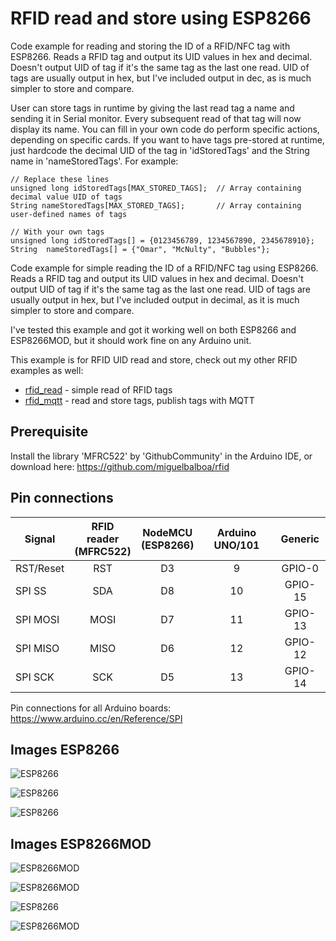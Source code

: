 # RFID read and store using ESP8266

Code example for reading and storing the ID of a RFID/NFC tag with ESP8266.
Reads a RFID tag and output its UID values in hex and decimal.
Doesn't output UID of tag if it's the same tag as the last one read.
UID of tags are usually output in hex, but I've included output in dec, 
as is much simpler to store and compare.

User can store tags in runtime by giving the last read tag a name and 
sending it in Serial monitor. Every subsequent read of that tag will now 
display its name. You can fill in your own code do perform specific actions, 
depending on specific cards. If you want to have tags pre-stored at runtime, 
just hardcode the decimal UID of the tag in 'idStoredTags' and the String 
name in 'nameStoredTags'. For example:

```
// Replace these lines
unsigned long idStoredTags[MAX_STORED_TAGS];  // Array containing decimal value UID of tags
String nameStoredTags[MAX_STORED_TAGS];       // Array containing user-defined names of tags

// With your own tags
unsigned long idStoredTags[] = {0123456789, 1234567890, 2345678910};
String  nameStoredTags[] = {"Omar", "McNulty", "Bubbles"};
```

Code example for simple reading the ID of a RFID/NFC tag using  ESP8266. 
Reads a RFID tag and output its UID values in hex and decimal. 
Doesn't output UID of tag if it's the same tag as the last one read. 
UID of tags are usually output in hex, but I've included output in decimal, 
as it is much simpler to store and compare.

I've tested this example and got it working well on both ESP8266 and ESP8266MOD, 
but it should work fine on any Arduino unit. 

This example is for RFID UID read and store, check out my other RFID examples as well:  
* [rfid_read](https://github.com/sondrew/ESP8266/tree/master/rfid_read) - simple read of RFID tags
* [rfid_mqtt](https://github.com/sondrew/ESP8266/tree/master/rfid_mqtt) -  read and store tags, publish tags with MQTT  

## Prerequisite

Install the library 'MFRC522' by 'GithubCommunity' in the Arduino IDE, 
or download here: https://github.com/miguelbalboa/rfid

## Pin connections

| Signal        | RFID reader<br>(MFRC522) | NodeMCU<br>(ESP8266) | Arduino UNO/101 | Generic |
|---------------|:-------------:|:--------------:| :------:|:------------:|
| RST/Reset     | RST           | D3             | 9       | GPIO-0       |
| SPI SS        | SDA           | D8             | 10      | GPIO-15      |
| SPI MOSI      | MOSI          | D7             | 11      | GPIO-13      |
| SPI MISO      | MISO          | D6             | 12      | GPIO-12      |
| SPI SCK       | SCK           | D5             | 13      | GPIO-14      |



Pin connections for all Arduino boards: https://www.arduino.cc/en/Reference/SPI  


## Images ESP8266

![ESP8266](https://image.ibb.co/fsGsKn/IMG_0617.jpg)

![ESP8266](https://preview.ibb.co/bFSckS/IMG_0612.jpg)

![ESP8266](https://image.ibb.co/jp4CKn/IMG_0631.jpg)


## Images ESP8266MOD

![ESP8266MOD](https://image.ibb.co/kCbdQS/IMG_0598.jpg)

![ESP8266MOD](https://image.ibb.co/nawdQS/IMG_0605.jpg)

![ESP8266](https://image.ibb.co/krXwC7/IMG_0606.jpg)

![ESP8266MOD](https://image.ibb.co/iqhk5S/IMG_0610.jpg)
